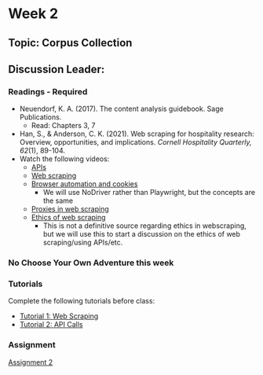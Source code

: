 # Week 2

## Topic: Corpus Collection

## Discussion Leader:

### Readings - Required

- Neuendorf, K. A. (2017). The content analysis guidebook. Sage Publications.
  - Read: Chapters 3, 7
- Han, S., & Anderson, C. K. (2021). Web scraping for hospitality research: Overview, opportunities, and implications. *Cornell Hospitality Quarterly, 62*(1), 89-104.
- Watch the following videos:
  - [APIs](https://www.youtube.com/watch?v=Yzx7ihtCGBs)
  - [Web scraping](https://www.youtube.com/watch?v=XqIfWkVI3UA)
  - [Browser automation and cookies](https://www.youtube.com/watch?v=G7s0eGOaRPE)
    - We will use NoDriver rather than Playwright, but the concepts are the same
  - [Proxies in web scraping](https://www.youtube.com/watch?v=iuWvid75mJQ)
  - [Ethics of web scraping](https://www.youtube.com/watch?v=8GhFmQPZAlo)
    - This is not a definitive source regarding ethics in webscraping, but we will use this to start a discussion on the ethics of web scraping/using APIs/etc.

### No Choose Your Own Adventure this week

### Tutorials

Complete the following tutorials before class:
- [Tutorial 1: Web Scraping](../tutorials/ucf_news_scraping.ipynb)
- [Tutorial 2: API Calls](../tutorials/crossref_api.ipynb)

### Assignment

[Assignment 2](../assignments/materials/week_2/instructions.md)
